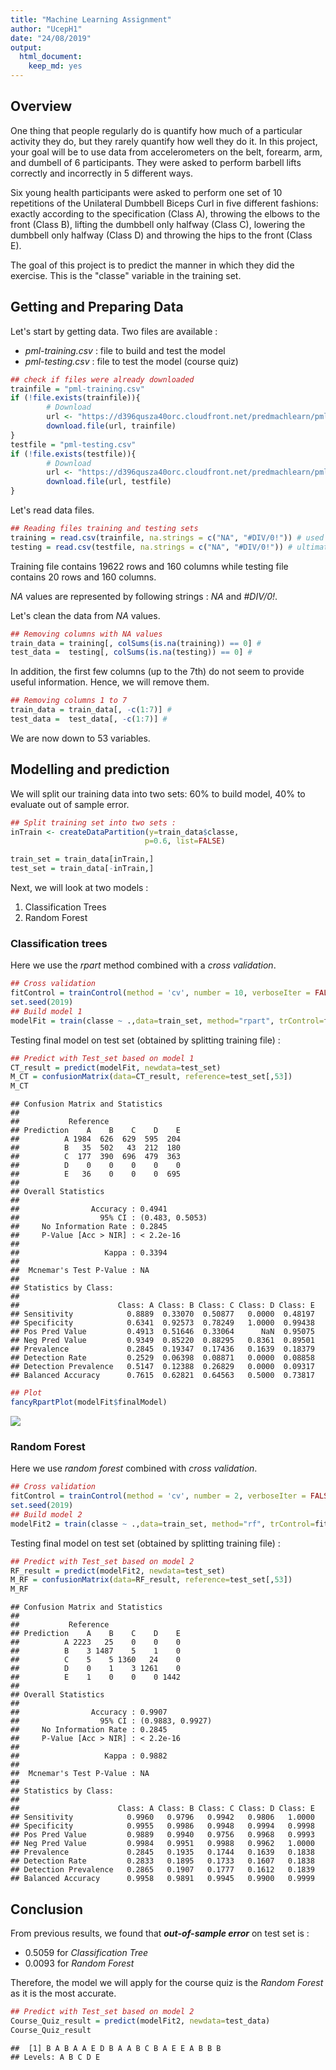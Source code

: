 ```yaml
---
title: "Machine Learning Assignment"
author: "UcepH1"
date: "24/08/2019"
output: 
  html_document: 
    keep_md: yes
---
```




## Overview

One thing that people regularly do is quantify how much of a particular activity they do, but they rarely quantify how well they do it. In this project, your goal will be to use data from accelerometers on the belt, forearm, arm, and dumbell of 6 participants. They were asked to perform barbell lifts correctly and incorrectly in 5 different ways. 

Six young health participants were asked to perform one set of 10 repetitions of the Unilateral Dumbbell Biceps Curl in five different fashions: exactly according to the specification (Class A), throwing the elbows to the front (Class B), lifting the dumbbell only halfway (Class C), lowering the dumbbell only halfway (Class D) and throwing the hips to the front (Class E).

The goal of this project is to predict the manner in which they did the exercise. This is the "classe" variable in the training set.

## Getting and Preparing Data

Let's start by getting data. Two files are available :

- *pml-training.csv* : file to build and test the model
- *pml-testing.csv* : file to test the model (course quiz)

```r
## check if files were already downloaded
trainfile = "pml-training.csv"
if (!file.exists(trainfile)){
        # Download
        url <- "https://d396qusza40orc.cloudfront.net/predmachlearn/pml-training.csv"
        download.file(url, trainfile)
}
testfile = "pml-testing.csv"
if (!file.exists(testfile)){
        # Download
        url <- "https://d396qusza40orc.cloudfront.net/predmachlearn/pml-testing.csv"
        download.file(url, testfile)
}
```

Let's read data files. 

```r
## Reading files training and testing sets 
training = read.csv(trainfile, na.strings = c("NA", "#DIV/0!")) # used to build model
testing = read.csv(testfile, na.strings = c("NA", "#DIV/0!")) # ultimate test set
```

Training file contains 19622 rows and 160 columns while testing file contains 20 rows and 160 columns.

*NA* values are represented by following strings : *NA* and *#DIV/0!*.

Let's clean the data from *NA* values.

```r
## Removing columns with NA values
train_data = training[, colSums(is.na(training)) == 0] #
test_data =  testing[, colSums(is.na(testing)) == 0] # 
```

In addition, the first few columns (up to the 7th) do not seem to provide useful information. Hence, we will remove them.


```r
## Removing columns 1 to 7
train_data = train_data[, -c(1:7)] #
test_data =  test_data[, -c(1:7)] # 
```

We are now down to 53 variables.

## Modelling and prediction

We will split our training data into two sets: 60% to build model, 40% to evaluate out of sample error.

```r
## Split training set into two sets : 
inTrain <- createDataPartition(y=train_data$classe,
                              p=0.6, list=FALSE)

train_set = train_data[inTrain,]
test_set = train_data[-inTrain,]
```

Next, we will look at two models :

1. Classification Trees
2. Random Forest

### Classification trees

Here we use the *rpart* method combined with a *cross validation*.

```r
## Cross validation
fitControl = trainControl(method = 'cv', number = 10, verboseIter = FALSE)
set.seed(2019)
## Build model 1
modelFit = train(classe ~ .,data=train_set, method="rpart", trControl=fitControl)
```

Testing final model on test set (obtained by splitting training file) :


```r
## Predict with Test_set based on model 1
CT_result = predict(modelFit, newdata=test_set)
M_CT = confusionMatrix(data=CT_result, reference=test_set[,53])
M_CT
```

```
## Confusion Matrix and Statistics
## 
##           Reference
## Prediction    A    B    C    D    E
##          A 1984  626  629  595  204
##          B   35  502   43  212  180
##          C  177  390  696  479  363
##          D    0    0    0    0    0
##          E   36    0    0    0  695
## 
## Overall Statistics
##                                          
##                Accuracy : 0.4941         
##                  95% CI : (0.483, 0.5053)
##     No Information Rate : 0.2845         
##     P-Value [Acc > NIR] : < 2.2e-16      
##                                          
##                   Kappa : 0.3394         
##                                          
##  Mcnemar's Test P-Value : NA             
## 
## Statistics by Class:
## 
##                      Class: A Class: B Class: C Class: D Class: E
## Sensitivity            0.8889  0.33070  0.50877   0.0000  0.48197
## Specificity            0.6341  0.92573  0.78249   1.0000  0.99438
## Pos Pred Value         0.4913  0.51646  0.33064      NaN  0.95075
## Neg Pred Value         0.9349  0.85220  0.88295   0.8361  0.89501
## Prevalence             0.2845  0.19347  0.17436   0.1639  0.18379
## Detection Rate         0.2529  0.06398  0.08871   0.0000  0.08858
## Detection Prevalence   0.5147  0.12388  0.26829   0.0000  0.09317
## Balanced Accuracy      0.7615  0.62821  0.64563   0.5000  0.73817
```


```r
## Plot
fancyRpartPlot(modelFit$finalModel)
```

![](Machine_Learning_Assignment__files/figure-html/unnamed-chunk-8-1.png)<!-- -->

### Random Forest

Here we use *random forest* combined with *cross validation*.

```r
## Cross validation
fitControl = trainControl(method = 'cv', number = 2, verboseIter = FALSE)
set.seed(2019)
## Build model 2
modelFit2 = train(classe ~ .,data=train_set, method="rf", trControl=fitControl)
```

Testing final model on test set (obtained by splitting training file) :


```r
## Predict with Test_set based on model 2
RF_result = predict(modelFit2, newdata=test_set)
M_RF = confusionMatrix(data=RF_result, reference=test_set[,53])
M_RF
```

```
## Confusion Matrix and Statistics
## 
##           Reference
## Prediction    A    B    C    D    E
##          A 2223   25    0    0    0
##          B    3 1487    5    1    0
##          C    5    5 1360   24    0
##          D    0    1    3 1261    0
##          E    1    0    0    0 1442
## 
## Overall Statistics
##                                           
##                Accuracy : 0.9907          
##                  95% CI : (0.9883, 0.9927)
##     No Information Rate : 0.2845          
##     P-Value [Acc > NIR] : < 2.2e-16       
##                                           
##                   Kappa : 0.9882          
##                                           
##  Mcnemar's Test P-Value : NA              
## 
## Statistics by Class:
## 
##                      Class: A Class: B Class: C Class: D Class: E
## Sensitivity            0.9960   0.9796   0.9942   0.9806   1.0000
## Specificity            0.9955   0.9986   0.9948   0.9994   0.9998
## Pos Pred Value         0.9889   0.9940   0.9756   0.9968   0.9993
## Neg Pred Value         0.9984   0.9951   0.9988   0.9962   1.0000
## Prevalence             0.2845   0.1935   0.1744   0.1639   0.1838
## Detection Rate         0.2833   0.1895   0.1733   0.1607   0.1838
## Detection Prevalence   0.2865   0.1907   0.1777   0.1612   0.1839
## Balanced Accuracy      0.9958   0.9891   0.9945   0.9900   0.9999
```

## Conclusion

From previous results, we found that ***out-of-sample error*** on test set is : 

- 0.5059 for *Classification Tree*
- 0.0093 for *Random Forest*

Therefore, the model we will apply for the course quiz is the *Random Forest* as it is the most accurate.


```r
## Predict with Test_set based on model 2
Course_Quiz_result = predict(modelFit2, newdata=test_data)
Course_Quiz_result
```

```
##  [1] B A B A A E D B A A B C B A E E A B B B
## Levels: A B C D E
```
